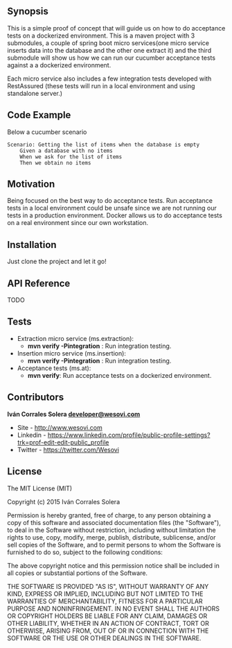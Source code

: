 ## Synopsis

This is a simple proof of concept that will guide us on how to do acceptance tests on a dockerized environment.
This is a maven project with 3 submodules, a couple of spring boot micro services(one micro service  inserts data into the database and the other one extract it) and the third submodule will show us how we can run our cucumber acceptance tests against a a dockerized environment.

Each micro service also includes a few integration tests developed with RestAssured (these tests will run in a local environment and using standalone server.)

## Code Example
Below a cucumber scenario
	
	Scenario: Getting the list of items when the database is empty
		Given a database with no items 
		When we ask for the list of items
		Then we obtain no items

## Motivation

Being focused on the best way to do acceptance tests. Run acceptance tests in a local environment could be unsafe since we are not running our tests in a production environment. Docker allows us to do acceptance tests on a real environment since our own workstation.  

## Installation

Just clone the project and let it go!

## API Reference
TODO

## Tests
* Extraction micro service (ms.extraction):
	* **mvn verify -Pintegration** : Run integration testing.
* Insertion micro service (ms.insertion):
	* **mvn verify -Pintegration** : Run integration testing.
* Acceptance tests (ms.at):
	* **mvn verify**: Run acceptance tests on a dockerized environment.
 

## Contributors

**Iván Corrales Solera <developer@wesovi.com>** 
* Site - http://www.wesovi.com
* Linkedin - https://www.linkedin.com/profile/public-profile-settings?trk=prof-edit-edit-public_profile
* Twitter - https://twitter.com/Wesovi

## License

The MIT License (MIT)

Copyright (c) 2015 Iván Corrales Solera

Permission is hereby granted, free of charge, to any person obtaining a copy
of this software and associated documentation files (the "Software"), to deal
in the Software without restriction, including without limitation the rights
to use, copy, modify, merge, publish, distribute, sublicense, and/or sell
copies of the Software, and to permit persons to whom the Software is
furnished to do so, subject to the following conditions:

The above copyright notice and this permission notice shall be included in all
copies or substantial portions of the Software.

THE SOFTWARE IS PROVIDED "AS IS", WITHOUT WARRANTY OF ANY KIND, EXPRESS OR
IMPLIED, INCLUDING BUT NOT LIMITED TO THE WARRANTIES OF MERCHANTABILITY,
FITNESS FOR A PARTICULAR PURPOSE AND NONINFRINGEMENT. IN NO EVENT SHALL THE
AUTHORS OR COPYRIGHT HOLDERS BE LIABLE FOR ANY CLAIM, DAMAGES OR OTHER
LIABILITY, WHETHER IN AN ACTION OF CONTRACT, TORT OR OTHERWISE, ARISING FROM,
OUT OF OR IN CONNECTION WITH THE SOFTWARE OR THE USE OR OTHER DEALINGS IN THE
SOFTWARE.
